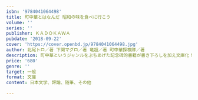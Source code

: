 ```yaml
---
isbn: '9784041064498'
title: 町中華とはなんだ 昭和の味を食べに行こう
volume: ''
series: ''
publisher: ＫＡＤＯＫＡＷＡ
pubdate: '2018-09-22'
cover: 'https://cover.openbd.jp/9784041064498.jpg'
author: 北尾トロ／著 下関マグロ／著 竜超／著 町中華探検隊／著
description: 町中華というジャンルをぶちあげた記念碑的書籍が書き下ろしを加え文庫化！
price: '680'
genre: ''
target: 一般
format: 文庫
content: 日本文学、評論、随筆、その他

---
```

